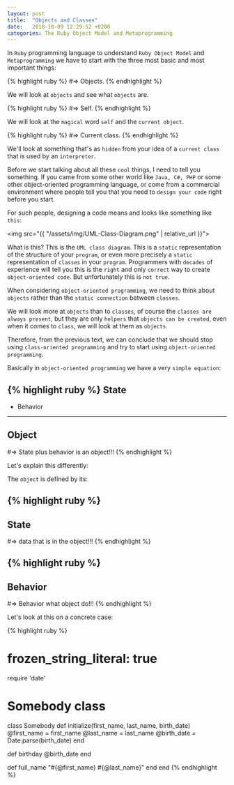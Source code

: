 ```yaml
---
layout: post
title:  "Objects and Classes"
date:   2018-10-09 12:29:52 +0200
categories: The Ruby Object Model and Metaprogramming
---
```

In `Ruby` programming language to understand `Ruby Object Model` and `Metaprogramming` we have to start with the three most basic and most important things:

{% highlight ruby %}
#=> Objects.
{% endhighlight %}

We will look at `objects` and see what `objects` are.

{% highlight ruby %}
#=> Self.
{% endhighlight %}

We will look at the `magical` word `self` and the `current object`.

{% highlight ruby %}
#=> Current class.
{% endhighlight %}

We'll look at something that's as `hidden` from your idea of a `current class` that is used by an `interpreter`.

Before we start talking about all these `cool` things, I need to tell you something. If you came from some other world like `Java, C#, PHP` or some other object-oriented programming language, or come from a commercial environment where people tell you that you need to `design your code` right before you start.

For such people, designing a code means and looks like something like `this`:

<img src="{{ "/assets/img/UML-Class-Diagram.png" | relative_url }}">

What is this? This is the `UML class diagram`. This is a `static` representation of the structure of your `program`, or even more precisely a `static` representation of `classes` in your `program`. Programmers with `decades` of experience will tell you this is the `right` and only `correct` way to create `object-oriented code`. But unfortunately this is `not true`.

When considering `object-oriented programming`, we need to think about `objects` rather than the `static connection` between `classes`.

We will look more at `objects` than to `classes`, of course the `classes are always present`, but they are only `helpers` that `objects can be created`, even when it comes to `class`, we will look at them as `objects`.

Therefore, from the previous text, we can conclude that we should stop using `class-oriented programming` and try to start using `object-oriented programming`.

Basically in `object-oriented programming` we have a very `simple equation`:

{% highlight ruby %}
  State
  ----------
  + Behavior
  ----------
  Object
  ----------
#=> State plus behavior is an object!!!
{% endhighlight %}

Let's explain this differently:

The `object` is defined by its:

{% highlight ruby %}
  ----------
  State
  ----------
#=> data that is in the object!!!
{% endhighlight %}

{% highlight ruby %}
  ----------
  Behavior
  ----------
#=> Behavior what object do!!!
{% endhighlight %}

Let's look at this on a concrete case:

{% highlight ruby %}
# frozen_string_literal: true

require 'date'

# Somebody class
class Somebody
  def initialize(first_name, last_name, birth_date)
    @first_name = first_name
    @last_name = last_name
    @birth_date = Date.parse(birth_date)
  end

  def birthday
    @birth_date
  end

  def full_name
    "#{@first_name} #{@last_name}"
  end
end
{% endhighlight %}
